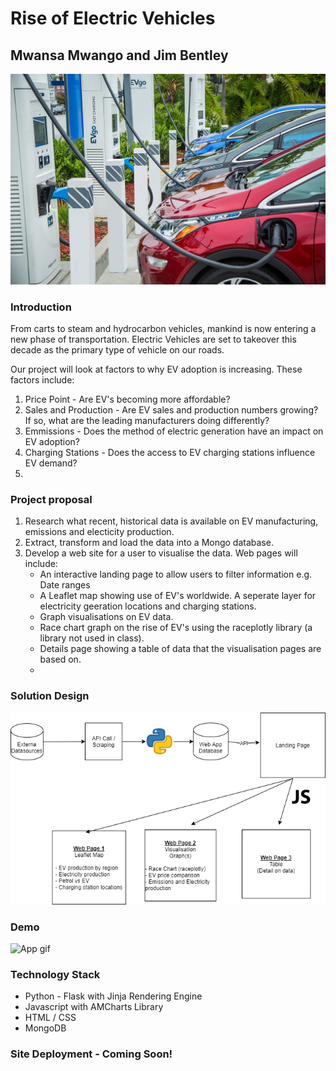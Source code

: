 # Rise of Electric Vehicles
## Mwansa Mwango and Jim Bentley
![alt text](static/image/project_cover.jpg "Rise of the EV's!!")
### Introduction
From carts to steam and hydrocarbon vehicles, mankind is now entering a new phase of transportation.  Electric Vehicles are set to takeover this decade as the primary type of vehicle on our roads. 

Our project will look at factors to why EV adoption is increasing.  These factors include:
1. Price Point - Are EV's becoming more affordable?
2. Sales and Production - Are EV sales and production numbers growing? If so, what are the leading manufacturers doing differently?
3. Emmissions - Does the method of electric generation have an impact on EV adoption?
4. Charging Stations - Does the access to EV charging stations influence EV demand? 
5. 
### Project proposal
1. Research what recent, historical data is available on EV manufacturing, emissions and electicity production.
2. Extract, transform and load the data into a Mongo database.
3. Develop a web site for a user to visualise the data.  Web pages will include:
   * An interactive landing page to allow users to filter information e.g. Date ranges
   * A Leaflet map showing use of EV's worldwide.  A seperate layer for electricity geeration locations and charging stations.
   * Graph visualisations on EV data.
   * Race chart graph on the rise of EV's using the raceplotly library (a library not used in class).
   * Details page showing a table of data that the visualisation pages are based on.
   * 
### Solution Design
![HLD](static/image/solution_design.png "Solution Design")

### Demo
![App gif](static/image/demo_animation_short_2.gif)
### Technology Stack
* Python - Flask with Jinja Rendering Engine
* Javascript with AMCharts Library
* HTML / CSS
* MongoDB

### Site Deployment - Coming Soon!
